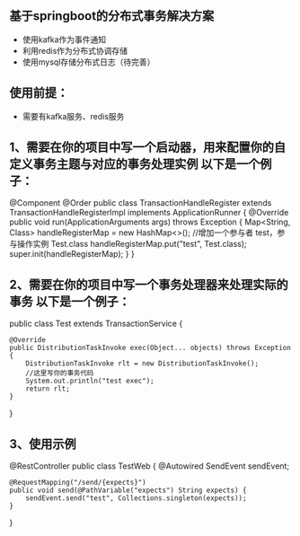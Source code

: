 ## 基于springboot的分布式事务解决方案
* 使用kafka作为事件通知
* 利用redis作为分布式协调存储
* 使用mysql存储分布式日志（待完善）

## 使用前提：
* 需要有kafka服务、redis服务

##  1、需要在你的项目中写一个启动器，用来配置你的自定义事务主题与对应的事务处理实例 以下是一个例子：
@Component
@Order
public class TransactionHandleRegister extends TransactionHandleRegisterImpl implements ApplicationRunner {
    @Override
    public void run(ApplicationArguments args) throws Exception {
        Map<String, Class> handleRegisterMap = new HashMap<>();
        //增加一个参与者  test，参与操作实例 Test.class
        handleRegisterMap.put("test", Test.class);
        super.init(handleRegisterMap);
    }
}

##  2、需要在你的项目中写一个事务处理器来处理实际的事务 以下是一个例子：
public class Test extends TransactionService {

    @Override
    public DistributionTaskInvoke exec(Object... objects) throws Exception {
        DistributionTaskInvoke rlt = new DistributionTaskInvoke();
        //这里写你的事务代码
        System.out.println("test exec");
        return rlt;
    }
}

##  3、使用示例
@RestController
public class TestWeb {
    @Autowired
    SendEvent sendEvent;

    @RequestMapping("/send/{expects}")
    public void send(@PathVariable("expects") String expects) {
        sendEvent.send("test", Collections.singleton(expects));
    }
}